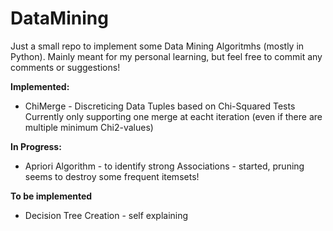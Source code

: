 # DataMining

Just a small repo to implement some Data Mining Algoritmhs (mostly in Python). 
Mainly meant for my personal learning, but feel free to commit any comments or suggestions!

**Implemented:**
* ChiMerge - Discreticing Data Tuples based on Chi-Squared Tests
            Currently only supporting one merge at eacht iteration (even if there are multiple minimum Chi2-values)

**In Progress:**
* Apriori Algorithm - to identify strong Associations - started, pruning seems to destroy some frequent itemsets!

**To be implemented**

* Decision Tree Creation - self explaining
